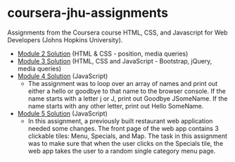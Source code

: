 # coursera-jhu-assignments
Assignments from the Coursera course HTML, CSS, and Javascript for Web Developers (Johns Hopkins University).

- [Module 2 Solution](https://chiarastef.github.io/coursera-jhu-assignments/module2-solution/) (HTML & CSS - position, media queries)
- [Module 3 Solution](https://chiarastef.github.io/coursera-jhu-assignments/module3-solution/) (HTML, CSS and JavaScript - Bootstrap, jQuery, media queries)
- [Module 4 Solution](https://chiarastef.github.io/coursera-jhu-assignments/module4-solution/) (JavaScript)
  - The assignment was to loop over an array of names and print out either a hello or goodbye to that name to the browser console. If the name starts with a letter j or J, print out Goodbye JSomeName. If the name starts with any other letter, print out Hello SomeName.
- [Module 5 Solution](https://chiarastef.github.io/coursera-jhu-assignments/module5-solution/) (JavaScript)
  - In this assignment, a previously built restaurant web application needed some changes. The front page of the web app contains 3 clickable tiles: Menu, Specials, and Map. The task in this assignment was to make sure that when the user clicks on the Specials tile, the web app takes the user to a random single category menu page.
